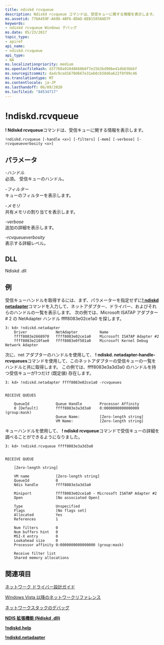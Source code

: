 ```yaml
---
title: ndiskd rcvqueue
description: Ndiskd rcvqueue コマンドは、受信キューに関する情報を表示します。
ms.assetid: 776A459F-A698-4BF6-8DAD-BEB15858AD7F
keywords:
- ndiskd rcvqueue Windows デバッグ
ms.date: 05/23/2017
topic_type:
- apiref
api_name:
- ndiskd.rcvqueue
api_type:
- NA
ms.localizationpriority: medium
ms.openlocfilehash: d37760a91048660b0f7e15b3bd90be41db83bbbf
ms.sourcegitcommit: dadc9ced1670d667e31eb0cb58d6a622f0f09c46
ms.translationtype: MT
ms.contentlocale: ja-JP
ms.lasthandoff: 06/09/2020
ms.locfileid: "84534717"
---
```

# <a name="ndiskdrcvqueue"></a>!ndiskd.rcvqueue


**! Ndiskd rcvqueue**コマンドは、受信キューに関する情報を表示します。

```console
!ndiskd.rcvqueue [-handle <x>] [-filters] [-mem] [-verbose] [-rcvqueueverbosity <x>] 
```

## <a name="span-idddk__devobj_dbgspanspan-idddk__devobj_dbgspanparameters"></a><span id="ddk__devobj_dbg"></span><span id="DDK__DEVOBJ_DBG"></span>パラメータ


<span id="_______-handle______"></span><span id="_______-HANDLE______"></span>*-ハンドル*   
必須。 受信キューのハンドル。

<span id="_______-filters______"></span><span id="_______-FILTERS______"></span>*-フィルター*   
キューのフィルターを表示します。

<span id="_______-mem______"></span><span id="_______-MEM______"></span>*-メモリ*   
共有メモリの割り当てを表示します。

<span id="_______-verbose______"></span><span id="_______-VERBOSE______"></span>*-verbose*   
追加の詳細を表示します。

<span id="_______-rcvqueueverbosity______"></span><span id="_______-RCVQUEUEVERBOSITY______"></span>*-rcvqueueverbosity*   
表示する詳細レベル。

## <a name="span-iddllspanspan-iddllspandll"></a><span id="DLL"></span><span id="dll"></span>DLL


Ndiskd .dll

<a name="examples"></a>例
--------

受信キューハンドルを取得するには、まず、パラメーターを指定せずに[**! ndiskd netadapter**](-ndiskd-netadapter.md)コマンドを入力して、ネットアダプター、ドライバー、およびそれらのハンドルの一覧を表示します。 次の例では、Microsoft ISATAP アダプター \# 2 の NetAdapter ハンドル ffff8083e02ce1a0 を探します。

```console
3: kd> !ndiskd.netadapter
    Driver             NetAdapter          Name                                 
    ffff8083e2668970   ffff8083e02ce1a0    Microsoft ISATAP Adapter #2
    ffff8083e210fae0   ffff8083e0f501a0    Microsoft Kernel Debug Network Adapter
```

次に、net アダプターのハンドルを使用して、 **! ndiskd. netadapter-handle-rcvqueues**コマンドを使用して、このネットアダプターの受信キューの一覧をハンドルと共に取得します。 この例では、ffff8083e3a3d3a0 のハンドルを持つ受信キューが1つだけ (既定値) 存在します。

```console
3: kd> !ndiskd.netadapter ffff8083e02ce1a0 -rcvqueues


RECEIVE QUEUES

    QueueId            Queue Handle        Processor Affinity                   
    0 [Default]        ffff8083e3a3d3a0    0:0000000000000000 (group:mask)
                       Queue Name:         [Zero-length string]
                       VM Name:            [Zero-length string]
```

キューハンドルを使用して、 **! ndiskd rcvqueue**コマンドで受信キューの詳細を調べることができるようになりました。

```console
3: kd> !ndiskd.rcvqueue ffff8083e3a3d3a0


RECEIVE QUEUE

    [Zero-length string]

    VM name            [Zero-length string]
    QueueId            0
    Ndis handle        ffff8083e3a3d3a0

    Miniport           ffff8083e02ce1a0 - Microsoft ISATAP Adapter #2
    Open               [No associated Open]

    Type               Unspecified
    Flags              [No flags set]
    Allocated          Yes
    References         1

    Num filters        0
    Num buffers hint   0
    MSI-X entry        0
    Lookahead size     0
    Processor affinity 0:0000000000000000 (group:mask)

    Receive filter list
    Shared memory allocations
```

## <a name="span-idsee_alsospansee-also"></a><span id="see_also"></span>関連項目


[ネットワーク ドライバー設計ガイド](https://docs.microsoft.com/windows-hardware/drivers/network/index)

[Windows Vista 以降のネットワークリファレンス](https://docs.microsoft.com/windows-hardware/drivers/ddi/_netvista/)

[ネットワークスタックのデバッグ](https://channel9.msdn.com/Shows/Defrag-Tools/Defrag-Tools-175-Debugging-the-Network-Stack)

[**NDIS 拡張機能 (Ndiskd .dll)**](ndis-extensions--ndiskd-dll-.md)

[**!ndiskd.help**](-ndiskd-help.md)

[**!ndiskd.netadapter**](-ndiskd-netadapter.md)

 

 






